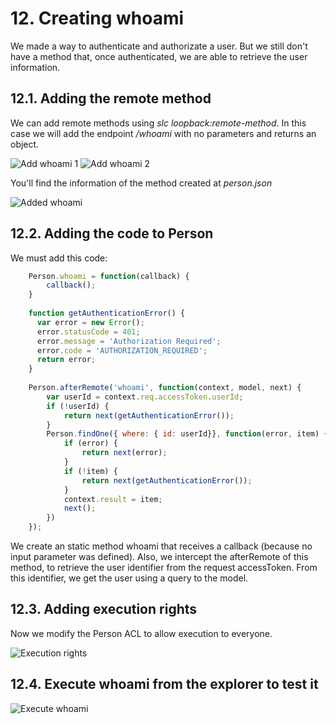 # 12. Creating whoami

We made a way to authenticate and authorizate a user. But we still don't have a method that, once authenticated, we are able to retrieve the user information.

## 12.1. Adding the remote method

We can add remote methods using *slc loopback:remote-method*. In this case we will add the endpoint */whoami* with no parameters and returns an object.

![Add whoami 1](https://raw.githubusercontent.com/nodejsbcn/course27May/master/exercise12/screenshots/screenshot01.png)
![Add whoami 2](https://raw.githubusercontent.com/nodejsbcn/course27May/master/exercise12/screenshots/screenshot02.png)

You'll find the information of the method created at *person.json*

![Added whoami](https://raw.githubusercontent.com/nodejsbcn/course27May/master/exercise12/screenshots/screenshot03.png)

## 12.2. Adding the code to Person

We must add this code:

```javascript
    Person.whoami = function(callback) {
        callback();
    }
    
    function getAuthenticationError() {
      var error = new Error();
      error.statusCode = 401;
      error.message = 'Authorization Required';
      error.code = 'AUTHORIZATION_REQUIRED';
      return error;        
    }
    
    Person.afterRemote('whoami', function(context, model, next) {
        var userId = context.req.accessToken.userId;
        if (!userId) {
            return next(getAuthenticationError());
        }
        Person.findOne({ where: { id: userId}}, function(error, item) {
            if (error) {
                return next(error);
            }
            if (!item) {
                return next(getAuthenticationError());
            }
            context.result = item;
            next();
        })
    });
```

We create an static method whoami that receives a callback (because no input parameter was defined).
Also, we intercept the afterRemote of this method, to retrieve the user identifier from the request accessToken. From this identifier, we get the user using a query to the model.

## 12.3. Adding execution rights

Now we modify the Person ACL to allow execution to everyone.

![Execution rights](https://raw.githubusercontent.com/nodejsbcn/course27May/master/exercise12/screenshots/screenshot04.png)

## 12.4. Execute whoami from the explorer to test it

![Execute whoami](https://raw.githubusercontent.com/nodejsbcn/course27May/master/exercise12/screenshots/screenshot05.png)
